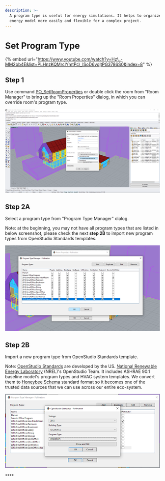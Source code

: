 ```yaml
---
description: >-
  A program type is useful for energy simulations. It helps to organize and edit
  energy model more easily and flexible for a complex project.
---
```


# Set Program Type

{% embed url="https://www.youtube.com/watch?v=Hz\_-MM2bb4E&list=PLHnzKQMrclYmtPc\_ISoD6vdjtPG3786S0&index=8" %}

## **Step 1**

Use command [PO\_SetRoomProperties](../pollination-commands-for-rhino/po_setroomproperties.md) or double click the room from "Room Manager" to bring up the "Room Properties" dialog, in which you can override room's program type.

![Set room&apos;s program type from Room Properties dialog](../../.gitbook/assets/image%20%2877%29.png)

## **Step 2A**

Select a program type from "Program Type Manager" dialog.

Note: at the beginning, you may not have all program types that are listed in below screenshot, please check the next **step 2B** to import new program types from OpenStudio Standards templates.

![Program Type Manager](../../.gitbook/assets/image%20%2871%29.png)

## **Step 2B**

Import a new program type from OpenStudio Standards template.

Note: [OpenStudio Standards](https://github.com/NREL/openstudio-standards/) are developed by the US. [National Renewable Energy Laboratory](https://www.nrel.gov/) \(NREL\)'s OpenStudio Team. It includes ASHRAE 90.1 baseline model's program types and HVAC system templates. We convert them to [Honeybee Schema](https://www.ladybug.tools/honeybee-schema/model.html) standard format so it becomes one of the trusted data sources that we can use across our entire eco-system.

![](../../.gitbook/assets/image%20%2863%29.png)

\*\*\*\*



